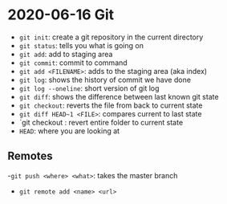 # 2020-06-16 Git

- `git init`: create a git repository in the current directory
- `git status`: tells you what is going on
- `git add`: add to staging area
- `git commit`: commit to command
- `git add <FILENAME>`: adds <FILENAME> to the staging area (aka index)
- `git log`: shows the history of commit we have done
- `git log --oneline`: short version of git log
- `git diff`: shows the difference between last known git state
- `git checkout`: reverts the file from <HASG> back to current state
- `git diff HEAD~1 <FILE>`: compares current to last state
- `git checkout <HASH>: revert entire folder to current state
- `HEAD`: where you are looking at 

## Remotes

-`git push <where> <what>`: takes the master branch
- `git remote add <name> <url>`
